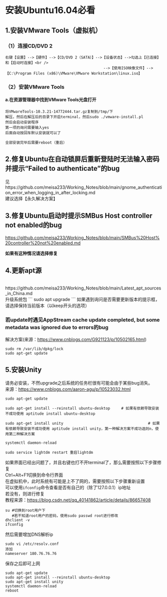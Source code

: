# 安装Ubuntu16.04必看
## 1.安装VMware Tools（虚拟机）
### （1）连接CD/DVD 2
```
右键【设置】-->【硬件】-->【CD/DVD 2（SATA）】-->【设备状态】-->勾选上【已连接】和【启动时连接】<br />
                                            -->【使用ISO映像文件】-->【C:\Program Files (x86)\VMware\VMware Workstation\linux.iso】
```                                            
### （2）安装VMware Tools
#### a.在资源管理器中找到VMware Tools光盘打开
```
将VMwareTools-10.3.21-14772444.tar.gz复制到/tmp/下
解压，然后在解压后的目录下开启terminal，然后sudo ./vmware-install.pl
然后会启动安装程序
第一项的询问需要输入yes
后面自动按回车默认安装就可以了

全部安装完毕后需要reboot（重启）
```
## 2.修复Ubuntu在自动锁屏后重新登陆时无法输入密码并提示“Failed to authenticate”的bug

见https://github.com/meisa233/Working_Notes/blob/main/gnome_authentication_error_when_logging_in_after_locking.md<br />
建议选择【永久解决方案】
<br />
## 3.修复Ubuntu启动时提示SMBus Host controller not enabled的bug

https://github.com/meisa233/Working_Notes/blob/main/SMBus%20Host%20controller%20not%20enabled.md<br />

**如果有这种情况请选择修复**

## 4.更新apt源
<br />
https://github.com/meisa233/Working_Notes/blob/main/Latest_apt_sources_in_China.md<br />
升级系统包
```
sudo apt upgrade
```
如果遇到询问是否需要更新版本的提示框，请选择保持当前版本（以keep开头的选项）<br />

### 若update时遇见AppStream cache update completed, but some metadata was ignored due to errors的bug
解决方案(来源：https://www.cnblogs.com/G921123/p/10502165.html)
```
sudo rm /var/lib/dpkg/lock
sudo apt-get update
```
## 5.安装Unity
请务必安装，不然upgrade之后系统的任务栏很有可能会由于某些bug消失。<br />
来源：https://www.cnblogs.com/aaron-agu/p/10523032.html
```
sudo apt-get update

sudo apt-get install --reinstall ubuntu-desktop     # 如果有依赖导致安装不成功使用 aptitude install ubuntu-desktop

sudo apt-get install unity                                      # 如果有依赖导致安装不成功使用 aptitude install unity，第一种解决方案不成功选则n，使用第二种解决方案

systemctl daemon-reload

sudo service lightdm restart 重启lightdm
```
如果界面已经出问题了，并且右键也打不开terminal了，那么需要按照以下步骤修复<br />
Ctrl+Alt+F1切换到命令行界面<br />
在虚拟机中，此时系统有可能是上不了网的，需要按照以下步骤重新设置<br />
可以使用```ifconfig```命令查看是否有自己的（除了127.0.0.1）ip地址<br />
若没有，则进行修复<br />
教程来源：https://blog.csdn.net/qq_40141862/article/details/86657408<br />
```
su #切换到root用户下
   #若不知道root用户的密码，使用sudo passwd root进行修改
dhclient -v
ifconfig
```
然后需要增加DNS解析ip
```
sudo vi /etc/resolv.conf
添加
nameserver 180.76.76.76
```
保存之后即可上网<br />
```
sudo apt-get update
sudo apt-get install --reinstall ubuntu-desktop  
sudo apt-get install unity 
systemctl daemon-reload
reboot
```
